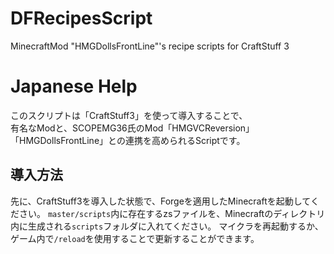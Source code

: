 # DFRecipesScript
MinecraftMod "HMGDollsFrontLine"'s recipe scripts for CraftStuff 3

# Japanese Help
このスクリプトは「CraftStuff3」を使って導入することで、<br>
有名なModと、SCOPEMG36氏のMod「HMGVCReversion」「HMGDollsFrontLine」との連携を高められるScriptです。

## 導入方法
先に、CraftStuff3を導入した状態で、Forgeを適用したMinecraftを起動してください。
`master/scripts`内に存在するzsファイルを、Minecraftのディレクトリ内に生成される`scripts`フォルダに入れてください。
マイクラを再起動するか、ゲーム内で`/reload`を使用することで更新することができます。